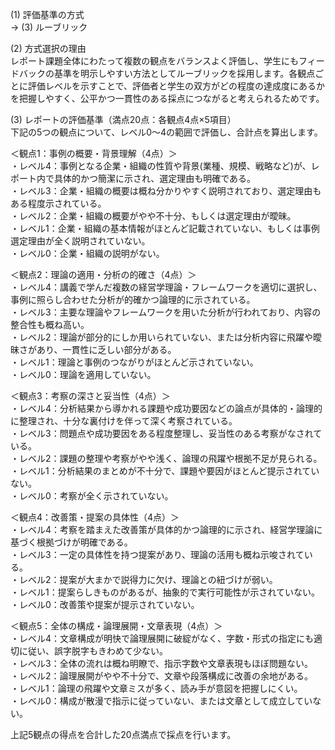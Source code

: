 (1) 評価基準の方式  
→ (3) ルーブリック

(2) 方式選択の理由  
レポート課題全体にわたって複数の観点をバランスよく評価し、学生にもフィードバックの基準を明示しやすい方法としてルーブリックを採用します。各観点ごとに評価レベルを示すことで、評価者と学生の双方がどの程度の達成度にあるかを把握しやすく、公平かつ一貫性のある採点につながると考えられるためです。

(3) レポートの評価基準（満点20点：各観点4点×5項目）  
下記の5つの観点について、レベル0〜4の範囲で評価し、合計点を算出します。  

＜観点1：事例の概要・背景理解（4点）＞  
・レベル4：事例となる企業・組織の性質や背景(業種、規模、戦略など)が、レポート内で具体的かつ簡潔に示され、選定理由も明確である。  
・レベル3：企業・組織の概要は概ね分かりやすく説明されており、選定理由もある程度示されている。  
・レベル2：企業・組織の概要がやや不十分、もしくは選定理由が曖昧。  
・レベル1：企業・組織の基本情報がほとんど記載されていない、もしくは事例選定理由が全く説明されていない。  
・レベル0：企業・組織の説明がない。  

＜観点2：理論の適用・分析の的確さ（4点）＞  
・レベル4：講義で学んだ複数の経営学理論・フレームワークを適切に選択し、事例に照らし合わせた分析が的確かつ論理的に示されている。  
・レベル3：主要な理論やフレームワークを用いた分析が行われており、内容の整合性も概ね高い。  
・レベル2：理論が部分的にしか用いられていない、または分析内容に飛躍や曖昧さがあり、一貫性に乏しい部分がある。  
・レベル1：理論と事例のつながりがほとんど示されていない。  
・レベル0：理論を適用していない。  

＜観点3：考察の深さと妥当性（4点）＞  
・レベル4：分析結果から導かれる課題や成功要因などの論点が具体的・論理的に整理され、十分な裏付けを伴って深く考察されている。  
・レベル3：問題点や成功要因をある程度整理し、妥当性のある考察がなされている。  
・レベル2：課題の整理や考察がやや浅く、論理の飛躍や根拠不足が見られる。  
・レベル1：分析結果のまとめが不十分で、課題や要因がほとんど提示されていない。  
・レベル0：考察が全く示されていない。  

＜観点4：改善策・提案の具体性（4点）＞  
・レベル4：考察を踏まえた改善策が具体的かつ論理的に示され、経営学理論に基づく根拠づけが明確である。  
・レベル3：一定の具体性を持つ提案があり、理論の活用も概ね示唆されている。  
・レベル2：提案が大まかで説得力に欠け、理論との紐づけが弱い。  
・レベル1：提案らしきものがあるが、抽象的で実行可能性が示されていない。  
・レベル0：改善策や提案が提示されていない。  

＜観点5：全体の構成・論理展開・文章表現（4点）＞  
・レベル4：文章構成が明快で論理展開に破綻がなく、字数・形式の指定にも適切に従い、誤字脱字もきわめて少ない。  
・レベル3：全体の流れは概ね明瞭で、指示字数や文章表現もほぼ問題ない。  
・レベル2：論理展開がやや不十分で、文章や段落構成に改善の余地がある。  
・レベル1：論理の飛躍や文章ミスが多く、読み手が意図を把握しにくい。  
・レベル0：構成が散漫で指示に従っていない、または文章として成立していない。  

上記5観点の得点を合計した20点満点で採点を行います。